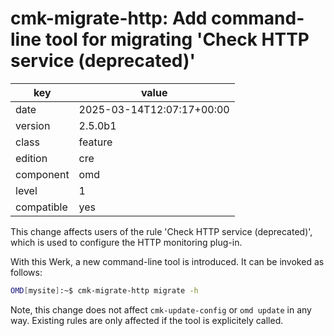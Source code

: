 [//]: # (werk v2)
# cmk-migrate-http: Add command-line tool for migrating 'Check HTTP service (deprecated)'

key        | value
---------- | ---
date       | 2025-03-14T12:07:17+00:00
version    | 2.5.0b1
class      | feature
edition    | cre
component  | omd
level      | 1
compatible | yes

This change affects users of the rule 'Check HTTP service (deprecated)', which is used to configure the HTTP monitoring plug-in.

With this Werk, a new command-line tool is introduced. It can be invoked as follows:
```sh
OMD[mysite]:~$ cmk-migrate-http migrate -h
```

Note, this change does not affect `cmk-update-config` or `omd update` in any way.
Existing rules are only affected if the tool is explicitely called.
